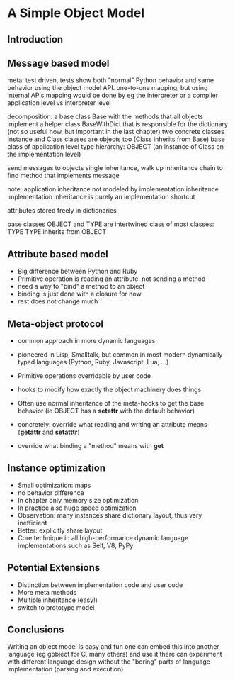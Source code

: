 
A Simple Object Model
======================


Introduction
----------------



Message based model
----------------------

meta: test driven, tests show both "normal" Python behavior and same behavior
using the object model API.
one-to-one mapping, but using internal APIs
mapping would be done by eg the interpreter or a compiler
application level vs interpreter level

decomposition: a base class Base with the methods that all objects implement
a helper class BaseWithDict that is responsible for the dictionary (not so
useful now, but important in the last chapter)
two concrete classes Instance and Class
classes are objects too (Class inherits from Base)
base class of application level type hierarchy: OBJECT (an instance of Class on
the implementation level)

send messages to objects
single inheritance, walk up inheritance chain to find method that implements message

note: application inheritance not modeled by implementation inheritance
implementation inheritance is purely an implementation shortcut

attributes stored freely in dictionaries

base classes OBJECT and TYPE are intertwined
class of most classes: TYPE
TYPE inherits from OBJECT



Attribute based model
----------------------

- Big difference between Python and Ruby
- Primitive operation is reading an attribute, not sending a method 
- need a way to "bind" a method to an object
- binding is just done with a closure for now
- rest does not change much


Meta-object protocol
----------------------

- common approach in more dynamic languages
- pioneered in Lisp, Smalltalk, but common in most modern dynamically typed
  languages (Python, Ruby, Javascript, Lua, ...)
- Primitive operations overridable by user code
- hooks to modify how exactly the object machinery does things
- Often use normal inheritance of the meta-hooks to get the base behavior (ie
  OBJECT has a __setattr__ with the default behavior)


- concretely: override what reading and writing an attribute means (__getattr__
  and __setatttr__)
- override what binding a "method" means with __get__


Instance optimization
----------------------

- Small optimization: maps
- no behavior difference
- In chapter only memory size optimization
- In practice also huge speed optimization
- Observation: many instances share dictionary layout, thus very inefficient
- Better: explicitly share layout 
- Core technique in all high-performance dynamic language implementations such
  as Self, V8, PyPy


Potential Extensions
----------------------

- Distinction between implementation code and user code
- More meta methods
- Multiple inheritance (easy!)
- switch to prototype model


Conclusions
--------------

Writing an object model is easy and fun
one can embed this into another language (eg gobject for C, many others) and use
it there
can experiment with different language design without the "boring" parts of
language implementation (parsing and execution)
